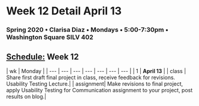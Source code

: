# Week 12 Detail April 13

### Spring 2020 • Clarisa Diaz • Mondays • 5:00-7:30pm • Washington Square SILV 402

## [Schedule:](./) Week 12

| wk | Monday |
| --- | --- | --- | --- | --- | --- | --- |
| 1 | **April 13** |
| class | Share first draft final project in class, receive feedback for revisions. Usability Testing Lecture.| 
| assignment| Make revisions to final project, apply Usability Testing for Communication assignment to your project, post results on blog.|  


